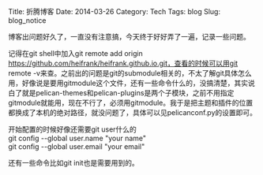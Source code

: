 Title: 折腾博客
Date: 2014-03-26
Category: Tech
Tags: blog
Slug: blog_notice

博客出问题好久了，一直没有注意搞，今天终于好好弄了一遍，记录一些问题。  

记得在git shell中加入git remote add origin https://github.com/heifrank/heifrank.github.io.git，查看的时候可以用git remote -v来查。之前出的问题是git的submodule相关的，不太了解git具体怎么用，好像说是要用gitmodule这个文件，还有一些命令什么的，没搞清楚，其实说白了就是pelican-themes和pelican-plugins是两个子模块，之前不用指定gitmodule就能用，现在不行了，必须用gitmodule。我于是把主题和插件的位置都换成了本机的绝对路径，就没问题了，具体可以见pelicanconf.py的设置即可。  

开始配置的时候好像还需要git user什么的  
git config --global user.name "your name"  
git config --global user.email "your email"  

还有一些命令比如git init也是需要用到的。